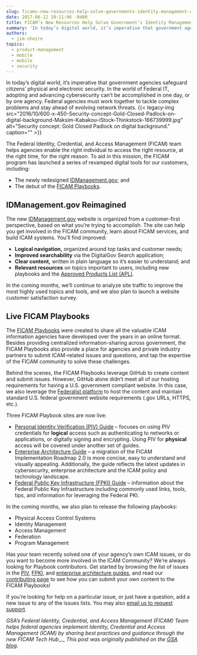 ```yaml
---
slug: ficams-new-resources-help-solve-governments-identity-management-challenge
date: 2017-06-12 10:11:06 -0400
title: FICAM’s New Resources Help Solve Government’s Identity Management Challenge
summary: 'In today’s digital world, it’s imperative that government agencies safeguard citizens’ physical and electronic security. In the world of Federal IT, adopting and advancing cybersecurity can’t be accomplished in one day, or by one agency. Federal agencies must work together to tackle complex problems and stay ahead of evolving network threats. The Federal Identity, Credential,'
authors:
  - jim-sheire
topics:
  - product-management
  - mobile
  - mobile
  - security
---
```


In today’s digital world, it’s imperative that government agencies safeguard citizens’ physical and electronic security. In the world of Federal IT, adopting and advancing cybersecurity can’t be accomplished in one day, or by one agency. Federal agencies must work together to tackle complex problems and stay ahead of evolving network threats. {{< legacy-img src="2016/10/600-x-450-Security-concept-Gold-Closed-Padlock-on-digital-background-Maksim-Kabakou-iStock-Thinkstock-166739999.jpg" alt="Security concept: Gold Closed Padlock on digital background." caption="" >}} 

The Federal Identity, Credential, and Access Management (FICAM) team helps agencies enable the right individual to access the right resource, at the right time, for the right reason.  To aid in this mission, the FICAM program has launched a series of revamped digital tools for our customers, including:

  * The newly redesigned [IDManagement.gov](https://www.idmanagement.gov/); and
  * The debut of the [FICAM Playbooks](https://www.idmanagement.gov/build/#playbooks).

## IDManagement.gov Reimagined

The new [IDManagement.gov](https://www.idmanagement.gov/) website is organized from a customer-first perspective, based on what you’re trying to accomplish. The site can help you get involved in the FICAM community, learn about FICAM services, and build ICAM systems. You’ll find improved:

  * **Logical navigation,** organized around top tasks and customer needs;
  * **Improved searchability** via the DigitalGov Search application;
  * **Clear content,** written in plain language so it’s easier to understand; and
  * **Relevant resources** on topics important to users, including new playbooks and the [Approved Products List (APL)](https://www.idmanagement.gov/approved-products-list).

In the coming months, we’ll continue to analyze site traffic to improve the most highly used topics and tools, and we also plan to launch a website customer satisfaction survey.

## Live FICAM Playbooks

The [FICAM Playbooks](https://www.idmanagement.gov/build/#playbooks) were created to share all the valuable ICAM information agencies have developed over the years in an online format. Besides providing centralized information-sharing across government, the FICAM Playbooks also provide a place for agencies and private industry partners to submit ICAM-related issues and questions, and tap the expertise of the FICAM community to solve these challenges.

Behind the scenes, the FICAM Playbooks leverage GitHub to create content and submit issues. However, GitHub alone didn’t meet all of our hosting requirements for having a U.S. government compliant website. In this case, we also leverage the [Federalist platform](https://federalist.18f.gov/) to host the content and maintain standard U.S. federal government website requirements (.gov URLs, HTTPS, etc.).

Three FICAM Playbook sites are now live:

  * [Personal Identity Verification (PIV) Guide](https://piv.idmanagement.gov/) – focuses on using PIV credentials for **logical** access such as authenticating to networks or applications, or digitally signing and encrypting. Using PIV for **physical** access will be covered under another set of guides.
  * [Enterprise Architecture Guide](https://arch.idmanagement.gov/) – a migration of the FICAM Implementation Roadmap 2.0 is more concise, easy to understand and visually appealing. Additionally, the guide reflects the latest updates in cybersecurity, enterprise architecture and the ICAM policy and technology landscape.
  * [Federal Public Key Infrastructure (FPKI) Guide](https://fpki.idmanagement.gov/) – information about the Federal Public Key Infrastructure including commonly used links, tools, tips, and information for leveraging the Federal PKI.

In the coming months, we also plan to release the following playbooks:

  * Physical Access Control Systems
  * Identity Management
  * Access Management
  * Federation
  * Program Management

Has your team recently solved one of your agency’s own ICAM issues, or do you want to become more involved in the ICAM Community? We’re always looking for Playbook contributors. Get started by browsing the list of issues in the [PIV](https://github.com/gsa/piv-guides/issues), [FPKI](https://fpki.idmanagement.gov/), and [enterprise architecture guides](https://github.com/gsa/ficam-arch/issues), and read our [contributing page](https://github.com/GSA/piv-guides/blob/staging/CONTRIBUTING.md) to see how you can submit your own content to the FICAM Playbooks!

If you’re looking for help on a particular issue, or just have a question, add a new issue to any of the issues lists. You may also [email us to request support](mailto:icam@gsa.gov).

_GSA’s Federal Identity, Credential, and Access Management (FICAM) Team helps federal agencies implement Identity, Credential and Access Management (ICAM) by sharing best practices and guidance through the new FICAM Tech Hub__._
_This post was originally published on the [GSA blog](https://gsablogs.gsa.gov/gsablog/2017/06/07/ficams-new-resources-help-solve-governments-identity-management-challenge/)._
